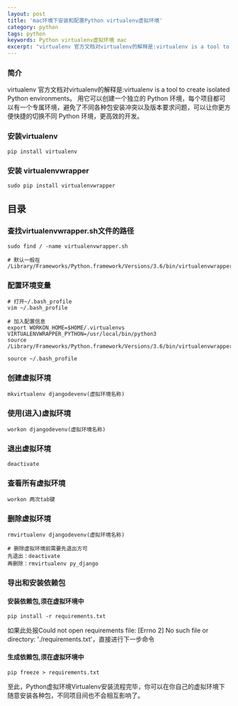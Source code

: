 ```yaml
---
layout: post
title: 'mac环境下安装和配置Python virtualenv虚拟环境'
category: python
tags: python
keywords: Python virtualenv虚拟环境 mac
excerpt: "virtualenv 官方文档对virtualenv的解释是:virtualenv is a tool to create isolated Python environments。用它可以创建一个独立的 Python 环境，每个项目都可以有一个专属环境，避免了不同各种包安装冲突以及版本要求问题，可以让你更方便快捷的切换不同 Python 环境，更高效的开发。"
---
```


### 简介
virtualenv 官方文档对virtualenv的解释是:virtualenv is a tool to create isolated Python environments。
用它可以创建一个独立的 Python 环境，每个项目都可以有一个专属环境，避免了不同各种包安装冲突以及版本要求问题，可以让你更方便快捷的切换不同 Python 环境，更高效的开发。

### 安装virtualenv
```
pip install virtualenv
```

### 安装 virtualenvwrapper
```
sudo pip install virtualenvwrapper
```
## 目录

### 查找virtualenvwrapper.sh文件的路径
```
sudo find / -name virtualenvwrapper.sh

# 默认一般在 /Library/Frameworks/Python.framework/Versions/3.6/bin/virtualenvwrapper.sh
```

### 配置环境变量
```
# 打开~/.bash_profile
vim ~/.bash_profile

# 加入配置信息
export WORKON_HOME=$HOME/.virtualenvs
VIRTUALENVWRAPPER_PYTHON=/usr/local/bin/python3
source /Library/Frameworks/Python.framework/Versions/3.6/bin/virtualenvwrapper.sh

source ~/.bash_profile
```

### 创建虚拟环境
`mkvirtualenv djangodevenv(虚拟环境名称)`

### 使用(进入)虚拟环境
`workon djangodevenv(虚拟环境名称)`

### 退出虚拟环境
`deactivate`

### 查看所有虚拟环境
`workon 两次tab键`

### 删除虚拟环境
```
rmvirtualenv djangodevenv(虚拟环境名称)

# 删除虚拟环境前需要先退出方可
先退出：deactivate
再删除：rmvirtualenv py_django
```

### 导出和安装依赖包

#### 安装依赖包,须在虚拟环境中

`pip install -r requirements.txt`

如果此处报Could not open requirements file: [Errno 2] No such file or directory: './requirements.txt'，直接进行下一步命令

#### 生成依赖包,须在虚拟环境中
`pip freeze > requirements.txt`

至此，Python虚拟环境Virtualenv安装流程完毕，你可以在你自己的虚拟环境下随意安装各种包，不同项目间也不会相互影响了。